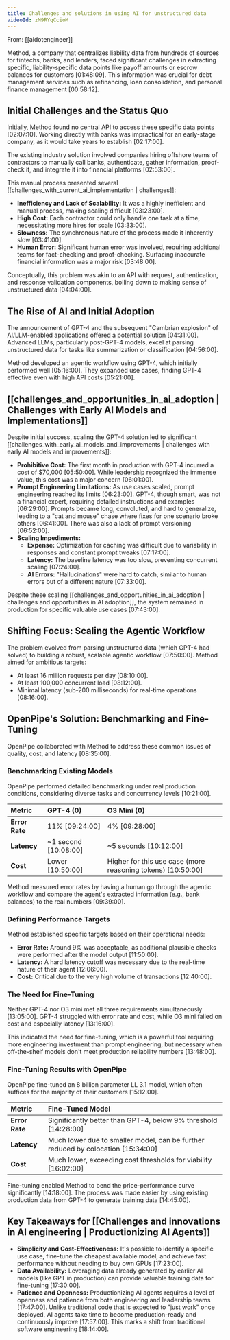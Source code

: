 ```yaml
---
title: Challenges and solutions in using AI for unstructured data
videoId: zM9RYqCcioM
---
```


From: [[aidotengineer]] <br/> 

Method, a company that centralizes liability data from hundreds of sources for fintechs, banks, and lenders, faced significant challenges in extracting specific, liability-specific data points like payoff amounts or escrow balances for customers [01:48:09]. This information was crucial for debt management services such as refinancing, loan consolidation, and personal finance management [00:58:12].

## Initial Challenges and the Status Quo

Initially, Method found no central API to access these specific data points [02:07:10]. Working directly with banks was impractical for an early-stage company, as it would take years to establish [02:17:00].

The existing industry solution involved companies hiring offshore teams of contractors to manually call banks, authenticate, gather information, proof-check it, and integrate it into financial platforms [02:53:00].

This manual process presented several [[challenges_with_current_ai_implementation | challenges]]:
*   **Inefficiency and Lack of Scalability:** It was a highly inefficient and manual process, making scaling difficult [03:23:00].
*   **High Cost:** Each contractor could only handle one task at a time, necessitating more hires for scale [03:33:00].
*   **Slowness:** The synchronous nature of the process made it inherently slow [03:41:00].
*   **Human Error:** Significant human error was involved, requiring additional teams for fact-checking and proof-checking. Surfacing inaccurate financial information was a major risk [03:48:00].

Conceptually, this problem was akin to an API with request, authentication, and response validation components, boiling down to making sense of unstructured data [04:04:00].

## The Rise of AI and Initial Adoption

The announcement of GPT-4 and the subsequent "Cambrian explosion" of AI/LLM-enabled applications offered a potential solution [04:31:00]. Advanced LLMs, particularly post-GPT-4 models, excel at parsing unstructured data for tasks like summarization or classification [04:56:00].

Method developed an agentic workflow using GPT-4, which initially performed well [05:16:00]. They expanded use cases, finding GPT-4 effective even with high API costs [05:21:00].

## [[challenges_and_opportunities_in_ai_adoption | Challenges with Early AI Models and Implementations]]

Despite initial success, scaling the GPT-4 solution led to significant [[challenges_with_early_ai_models_and_improvements | challenges with early AI models and improvements]]:
*   **Prohibitive Cost:** The first month in production with GPT-4 incurred a cost of $70,000 [05:50:00]. While leadership recognized the immense value, this cost was a major concern [06:01:00].
*   **Prompt Engineering Limitations:** As use cases scaled, prompt engineering reached its limits [06:23:00]. GPT-4, though smart, was not a financial expert, requiring detailed instructions and examples [06:29:00]. Prompts became long, convoluted, and hard to generalize, leading to a "cat and mouse" chase where fixes for one scenario broke others [06:41:00]. There was also a lack of prompt versioning [06:52:00].
*   **Scaling Impediments:**
    *   **Expense:** Optimization for caching was difficult due to variability in responses and constant prompt tweaks [07:17:00].
    *   **Latency:** The baseline latency was too slow, preventing concurrent scaling [07:24:00].
    *   **AI Errors:** "Hallucinations" were hard to catch, similar to human errors but of a different nature [07:33:00].

Despite these scaling [[challenges_and_opportunities_in_ai_adoption | challenges and opportunities in AI adoption]], the system remained in production for specific valuable use cases [07:43:00].

## Shifting Focus: Scaling the Agentic Workflow

The problem evolved from parsing unstructured data (which GPT-4 had solved) to building a robust, scalable agentic workflow [07:50:00]. Method aimed for ambitious targets:
*   At least 16 million requests per day [08:10:00].
*   At least 100,000 concurrent load [08:12:00].
*   Minimal latency (sub-200 milliseconds) for real-time operations [08:16:00].

## OpenPipe's Solution: Benchmarking and Fine-Tuning

OpenPipe collaborated with Method to address these common issues of quality, cost, and latency [08:35:00].

### Benchmarking Existing Models
OpenPipe performed detailed benchmarking under real production conditions, considering diverse tasks and concurrency levels [10:21:00].

| Metric      | GPT-4 (0)     | O3 Mini (0)     |
| :---------- | :------------ | :-------------- |
| **Error Rate** | 11% [09:24:00] | 4% [09:28:00]   |
| **Latency** | ~1 second [10:08:00] | ~5 seconds [10:12:00] |
| **Cost**    | Lower [10:50:00] | Higher for this use case (more reasoning tokens) [10:50:00] |

Method measured error rates by having a human go through the agentic workflow and compare the agent's extracted information (e.g., bank balances) to the real numbers [09:39:00].

### Defining Performance Targets
Method established specific targets based on their operational needs:
*   **Error Rate:** Around 9% was acceptable, as additional plausible checks were performed after the model output [11:50:00].
*   **Latency:** A hard latency cutoff was necessary due to the real-time nature of their agent [12:06:00].
*   **Cost:** Critical due to the very high volume of transactions [12:40:00].

### The Need for Fine-Tuning
Neither GPT-4 nor O3 mini met all three requirements simultaneously [13:05:00]. GPT-4 struggled with error rate and cost, while O3 mini failed on cost and especially latency [13:16:00].

This indicated the need for fine-tuning, which is a powerful tool requiring more engineering investment than prompt engineering, but necessary when off-the-shelf models don't meet production reliability numbers [13:48:00].

### Fine-Tuning Results with OpenPipe
OpenPipe fine-tuned an 8 billion parameter LL 3.1 model, which often suffices for the majority of their customers [15:12:00].

| Metric      | Fine-Tuned Model |
| :---------- | :--------------- |
| **Error Rate** | Significantly better than GPT-4, below 9% threshold [14:28:00] |
| **Latency** | Much lower due to smaller model, can be further reduced by colocation [15:34:00] |
| **Cost**    | Much lower, exceeding cost thresholds for viability [16:02:00] |

Fine-tuning enabled Method to bend the price-performance curve significantly [14:18:00]. The process was made easier by using existing production data from GPT-4 to generate training data [14:45:00].

## Key Takeaways for [[Challenges and innovations in AI engineering | Productionizing AI Agents]]

*   **Simplicity and Cost-Effectiveness:** It's possible to identify a specific use case, fine-tune the cheapest available model, and achieve fast performance without needing to buy own GPUs [17:23:00].
*   **Data Availability:** Leveraging data already generated by earlier AI models (like GPT in production) can provide valuable training data for fine-tuning [17:30:00].
*   **Patience and Openness:** Productionizing AI agents requires a level of openness and patience from both engineering and leadership teams [17:47:00]. Unlike traditional code that is expected to "just work" once deployed, AI agents take time to become production-ready and continuously improve [17:57:00]. This marks a shift from traditional software engineering [18:14:00].